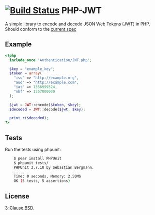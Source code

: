 [![Build Status](https://travis-ci.org/phansys/php-jwt.png?branch=master)](https://travis-ci.org/phansys/php-jwt)
PHP-JWT
=======
A simple library to encode and decode JSON Web Tokens (JWT) in PHP. Should
conform to the [current spec](http://tools.ietf.org/html/draft-ietf-oauth-json-web-token-06)

Example
-------
```php
<?php
  include_once 'Authentication/JWT.php';

  $key = "example_key";
  $token = array(
    "iss" => "http://example.org",
    "aud" => "http://example.com",
    "iat" => 1356999524,
    "nbf" => 1357000000
  );

  $jwt = JWT::encode($token, $key);
  $decoded = JWT::decode($jwt, $key);

  print_r($decoded);
?>
```

Tests
-----
Run the tests using phpunit:

```bash
    $ pear install PHPUnit
    $ phpunit tests/
    PHPUnit 3.7.10 by Sebastian Bergmann.
    .....
    Time: 0 seconds, Memory: 2.50Mb
    OK (5 tests, 5 assertions)
```

License
-------
[3-Clause BSD](http://opensource.org/licenses/BSD-3-Clause).
